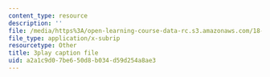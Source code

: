 ```yaml
---
content_type: resource
description: ''
file: /media/https%3A/open-learning-course-data-rc.s3.amazonaws.com/18-06sc-linear-algebra-fall-2011/a2a1c9d07be650d8b034d59d254a8ae3_MsIvs_6vC38.vtt
file_type: application/x-subrip
resourcetype: Other
title: 3play caption file
uid: a2a1c9d0-7be6-50d8-b034-d59d254a8ae3
---
```

